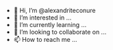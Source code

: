 - 👋 Hi, I’m @alexandriteconure
- 👀 I’m interested in ...
- 🌱 I’m currently learning ...
- 💞️ I’m looking to collaborate on ...
- 📫 How to reach me ...

<!---
alexandriteconure/alexandriteconure is a ✨ special ✨ repository because its `README.md` (this file) appears on your GitHub profile.
You can click the Preview link to take a look at your changes.
--->
